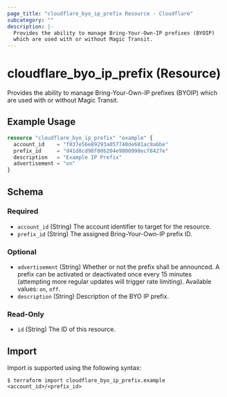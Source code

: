 ```yaml
---
page_title: "cloudflare_byo_ip_prefix Resource - Cloudflare"
subcategory: ""
description: |-
  Provides the ability to manage Bring-Your-Own-IP prefixes (BYOIP)
  which are used with or without Magic Transit.
---
```


# cloudflare_byo_ip_prefix (Resource)

Provides the ability to manage Bring-Your-Own-IP prefixes (BYOIP)
which are used with or without Magic Transit.

## Example Usage

```terraform
resource "cloudflare_byo_ip_prefix" "example" {
  account_id    = "f037e56e89293a057740de681ac9abbe"
  prefix_id     = "d41d8cd98f00b204e9800998ecf8427e"
  description   = "Example IP Prefix"
  advertisement = "on"
}
```
<!-- schema generated by tfplugindocs -->
## Schema

### Required

- `account_id` (String) The account identifier to target for the resource.
- `prefix_id` (String) The assigned Bring-Your-Own-IP prefix ID.

### Optional

- `advertisement` (String) Whether or not the prefix shall be announced. A prefix can be activated or deactivated once every 15 minutes (attempting more regular updates will trigger rate limiting). Available values: `on`, `off`.
- `description` (String) Description of the BYO IP prefix.

### Read-Only

- `id` (String) The ID of this resource.

## Import

Import is supported using the following syntax:
```shell
$ terraform import cloudflare_byo_ip_prefix.example <account_id>/<prefix_id>
```
